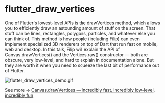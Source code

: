 # flutter_draw_vertices

One of Flutter's lowest-level APIs is the drawVertices method, which allows you to efficiently draw an astounding amount of stuff on the screen. 
That stuff can be lines, rectangles, polygons, particles, and whatever else you can think of. 
This method is how people (including Filip) can even implement specialized 3D renderers on top of Dart that run fast on mobile, web and desktop. 
In this talk, Filip will explain the API of Canvas.drawVertices() and the Vertices.raw() constructor — both are obscure, very low-level, and hard to explain in documentation alone. 
But they are worth it when you need to squeeze the last bit of performance out of Flutter.

![flutter_draw_vertices_demo.gif](flutter_draw_vertices_demo.gif)

See more → [Canvas.drawVertices — Incredibly fast, incredibly low-level, incredibly fun](https://www.youtube.com/watch?v=pD38Yyz7N2E)
